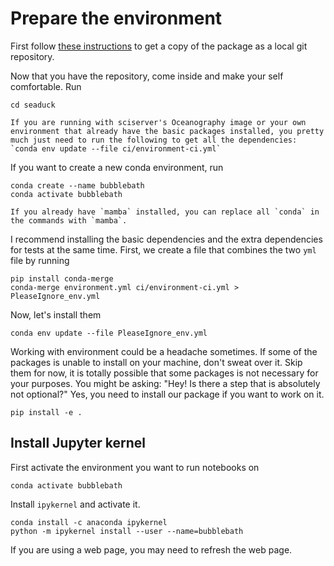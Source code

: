 # Prepare the environment

First follow [these instructions](use_git.md) to get a copy of the package as a local git repository.

Now that you have the repository, come inside and make your self comfortable. Run

```shell
cd seaduck
```

```{tip}
If you are running with sciserver's Oceanography image or your own environment that already have the basic packages installed, you pretty much just need to run the following to get all the dependencies:
`conda env update --file ci/environment-ci.yml`
```

If you want to create a new conda environment, run

```shell
conda create --name bubblebath
conda activate bubblebath
```

```{tip}
If you already have `mamba` installed, you can replace all `conda` in the commands with `mamba`.
```

I recommend installing the basic dependencies and the extra dependencies for tests at the same time. First, we create a file that combines the two `yml` file by running

```shell
pip install conda-merge
conda-merge environment.yml ci/environment-ci.yml > PleaseIgnore_env.yml
```

Now, let's install them

```
conda env update --file PleaseIgnore_env.yml
```

Working with environment could be a headache sometimes. If some of the packages is unable to install on your machine, don't sweat over it. Skip them for now, it is totally possible that some packages is not necessary for your purposes.
You might be asking: "Hey! Is there a step that is absolutely not optional?" Yes, you need to install our package if you want to work on it.

```shell
pip install -e .
```

## Install Jupyter kernel

First activate the environment you want to run notebooks on

```shell
conda activate bubblebath
```

Install `ipykernel` and activate it.

```shell
conda install -c anaconda ipykernel
python -m ipykernel install --user --name=bubblebath
```

If you are using a web page, you may need to refresh the web page.
